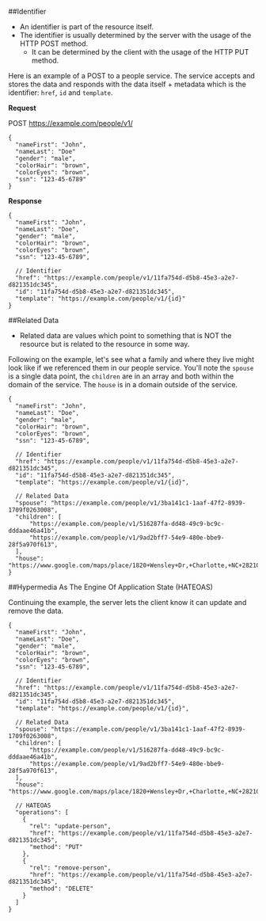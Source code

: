 ##Identifier

* An identifier is part of the resource itself.
* The identifier is usually determined by the server with the usage of the HTTP POST method.
  * It can be determined by the client with the usage of the HTTP PUT method.

Here is an example of a POST to a people service. The service accepts and stores the data and responds with the data itself + metadata which is the identifier: `href`, `id` and `template`.

**Request**

POST https://example.com/people/v1/

```
{
  "nameFirst": "John",
  "nameLast": "Doe"
  "gender": "male",
  "colorHair": "brown",
  "colorEyes": "brown",
  "ssn": "123-45-6789"
}
```

**Response**

```
{
  "nameFirst": "John",
  "nameLast": "Doe",
  "gender": "male",
  "colorHair": "brown",
  "colorEyes": "brown",
  "ssn": "123-45-6789",

  // Identifier
  "href": "https://example.com/people/v1/11fa754d-d5b8-45e3-a2e7-d821351dc345",
  "id": "11fa754d-d5b8-45e3-a2e7-d821351dc345",
  "template": "https://example.com/people/v1/{id}"
}
```

##Related Data

* Related data are values which point to something that is NOT the resource but is related to the resource in some way.

Following on the example, let's see what a family and where they live might look like if we referenced them in our people service. You'll note the `spouse` is a single data point, the `children` are in an array and both within the domain of the service. The `house` is in a domain outside of the service.

```
{
  "nameFirst": "John",
  "nameLast": "Doe",
  "gender": "male",
  "colorHair": "brown",
  "colorEyes": "brown",
  "ssn": "123-45-6789",

  // Identifier
  "href": "https://example.com/people/v1/11fa754d-d5b8-45e3-a2e7-d821351dc345",
  "id": "11fa754d-d5b8-45e3-a2e7-d821351dc345",
  "template": "https://example.com/people/v1/{id}",

  // Related Data
  "spouse": "https://example.com/people/v1/3ba141c1-1aaf-47f2-8939-1709f0263008",
  "children": [
      "https://example.com/people/v1/516287fa-dd48-49c9-bc9c-dddaae46a41b",
      "https://example.com/people/v1/9ad2bff7-54e9-480e-bbe9-28f5a970f613",
  ],
  "house": "https://www.google.com/maps/place/1820+Wensley+Dr,+Charlotte,+NC+28210/@35.1541824,-80.8694037,17z"
}
```

##Hypermedia As The Engine Of Application State (HATEOAS)

Continuing the example, the server lets the client know it can update and remove the data.

```
{
  "nameFirst": "John",
  "nameLast": "Doe",
  "gender": "male",
  "colorHair": "brown",
  "colorEyes": "brown",
  "ssn": "123-45-6789",

  // Identifier
  "href": "https://example.com/people/v1/11fa754d-d5b8-45e3-a2e7-d821351dc345",
  "id": "11fa754d-d5b8-45e3-a2e7-d821351dc345",
  "template": "https://example.com/people/v1/{id}",

  // Related Data
  "spouse": "https://example.com/people/v1/3ba141c1-1aaf-47f2-8939-1709f0263008",
  "children": [
      "https://example.com/people/v1/516287fa-dd48-49c9-bc9c-dddaae46a41b",
      "https://example.com/people/v1/9ad2bff7-54e9-480e-bbe9-28f5a970f613",
  ],
  "house": "https://www.google.com/maps/place/1820+Wensley+Dr,+Charlotte,+NC+28210/@35.1541824,-80.8694037,17z",

  // HATEOAS
  "operations": [
    {
      "rel": "update-person",
      "href": "https://example.com/people/v1/11fa754d-d5b8-45e3-a2e7-d821351dc345",
      "method": "PUT"
    },
    {
      "rel": "remove-person",
      "href": "https://example.com/people/v1/11fa754d-d5b8-45e3-a2e7-d821351dc345",
      "method": "DELETE"
    }
  ]
}
```
